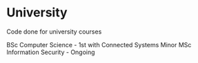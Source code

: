 # University
Code done for university courses

BSc Computer Science - 1st with Connected Systems Minor
MSc Information Security - Ongoing
